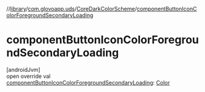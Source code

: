 //[library](../../../index.md)/[com.glovoapp.uds](../index.md)/[CoreDarkColorScheme](index.md)/[componentButtonIconColorForegroundSecondaryLoading](component-button-icon-color-foreground-secondary-loading.md)

# componentButtonIconColorForegroundSecondaryLoading

[androidJvm]\
open override val [componentButtonIconColorForegroundSecondaryLoading](component-button-icon-color-foreground-secondary-loading.md): [Color](https://developer.android.com/reference/kotlin/androidx/compose/ui/graphics/Color.html)

